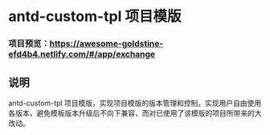 # antd-custom-tpl 项目模版

### 项目预览：https://awesome-goldstine-efd4b4.netlify.com/#/app/exchange

## 说明

antd-custom-tpl 项目模版，实现项目模版的版本管理和控制。实现用户自由使用各版本，避免模板版本升级后不向下兼容，而对已使用了该模版的项目所带来的大改动。
